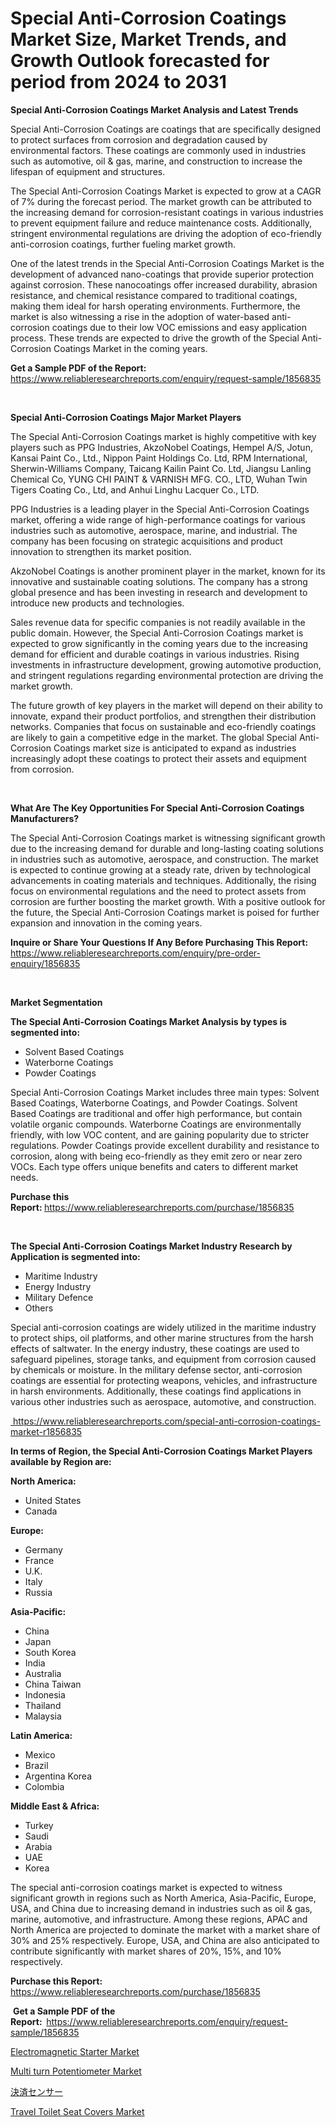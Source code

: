 <p><h1>Special Anti-Corrosion Coatings Market Size, Market Trends, and Growth Outlook forecasted for period from 2024 to 2031</h1></p><p><strong>Special Anti-Corrosion Coatings Market Analysis and Latest Trends</strong></p>
<p><p>Special Anti-Corrosion Coatings are coatings that are specifically designed to protect surfaces from corrosion and degradation caused by environmental factors. These coatings are commonly used in industries such as automotive, oil & gas, marine, and construction to increase the lifespan of equipment and structures.</p><p>The Special Anti-Corrosion Coatings Market is expected to grow at a CAGR of 7% during the forecast period. The market growth can be attributed to the increasing demand for corrosion-resistant coatings in various industries to prevent equipment failure and reduce maintenance costs. Additionally, stringent environmental regulations are driving the adoption of eco-friendly anti-corrosion coatings, further fueling market growth.</p><p>One of the latest trends in the Special Anti-Corrosion Coatings Market is the development of advanced nano-coatings that provide superior protection against corrosion. These nanocoatings offer increased durability, abrasion resistance, and chemical resistance compared to traditional coatings, making them ideal for harsh operating environments. Furthermore, the market is also witnessing a rise in the adoption of water-based anti-corrosion coatings due to their low VOC emissions and easy application process. These trends are expected to drive the growth of the Special Anti-Corrosion Coatings Market in the coming years.</p></p>
<p><strong>Get a Sample PDF of the Report:&nbsp;</strong> <a href="https://www.reliableresearchreports.com/enquiry/request-sample/1856835">https://www.reliableresearchreports.com/enquiry/request-sample/1856835</a></p>
<p>&nbsp;</p>
<p><strong>Special Anti-Corrosion Coatings Major Market Players</strong></p>
<p><p>The Special Anti-Corrosion Coatings market is highly competitive with key players such as PPG Industries, AkzoNobel Coatings, Hempel A/S, Jotun, Kansai Paint Co., Ltd., Nippon Paint Holdings Co. Ltd, RPM International, Sherwin-Williams Company, Taicang Kailin Paint Co. Ltd, Jiangsu Lanling Chemical Co, YUNG CHI PAINT & VARNISH MFG. CO., LTD, Wuhan Twin Tigers Coating Co., Ltd, and Anhui Linghu Lacquer Co., LTD.</p><p>PPG Industries is a leading player in the Special Anti-Corrosion Coatings market, offering a wide range of high-performance coatings for various industries such as automotive, aerospace, marine, and industrial. The company has been focusing on strategic acquisitions and product innovation to strengthen its market position.</p><p>AkzoNobel Coatings is another prominent player in the market, known for its innovative and sustainable coating solutions. The company has a strong global presence and has been investing in research and development to introduce new products and technologies.</p><p>Sales revenue data for specific companies is not readily available in the public domain. However, the Special Anti-Corrosion Coatings market is expected to grow significantly in the coming years due to the increasing demand for efficient and durable coatings in various industries. Rising investments in infrastructure development, growing automotive production, and stringent regulations regarding environmental protection are driving the market growth.</p><p>The future growth of key players in the market will depend on their ability to innovate, expand their product portfolios, and strengthen their distribution networks. Companies that focus on sustainable and eco-friendly coatings are likely to gain a competitive edge in the market. The global Special Anti-Corrosion Coatings market size is anticipated to expand as industries increasingly adopt these coatings to protect their assets and equipment from corrosion.</p></p>
<p>&nbsp;</p>
<p><strong>What Are The Key Opportunities For Special Anti-Corrosion Coatings Manufacturers?</strong></p>
<p><p>The Special Anti-Corrosion Coatings market is witnessing significant growth due to the increasing demand for durable and long-lasting coating solutions in industries such as automotive, aerospace, and construction. The market is expected to continue growing at a steady rate, driven by technological advancements in coating materials and techniques. Additionally, the rising focus on environmental regulations and the need to protect assets from corrosion are further boosting the market growth. With a positive outlook for the future, the Special Anti-Corrosion Coatings market is poised for further expansion and innovation in the coming years.</p></p>
<p><strong>Inquire or Share Your Questions If Any Before Purchasing This Report:</strong> <a href="https://www.reliableresearchreports.com/enquiry/pre-order-enquiry/1856835">https://www.reliableresearchreports.com/enquiry/pre-order-enquiry/1856835</a></p>
<p>&nbsp;</p>
<p><strong>Market Segmentation</strong></p>
<p><strong>The Special Anti-Corrosion Coatings Market Analysis by types is segmented into:</strong></p>
<p><ul><li>Solvent Based Coatings</li><li>Waterborne Coatings</li><li>Powder Coatings</li></ul></p>
<p><p>Special Anti-Corrosion Coatings Market includes three main types: Solvent Based Coatings, Waterborne Coatings, and Powder Coatings. Solvent Based Coatings are traditional and offer high performance, but contain volatile organic compounds. Waterborne Coatings are environmentally friendly, with low VOC content, and are gaining popularity due to stricter regulations. Powder Coatings provide excellent durability and resistance to corrosion, along with being eco-friendly as they emit zero or near zero VOCs. Each type offers unique benefits and caters to different market needs.</p></p>
<p><strong>Purchase this Report:&nbsp;</strong><a href="https://www.reliableresearchreports.com/purchase/1856835">https://www.reliableresearchreports.com/purchase/1856835</a></p>
<p>&nbsp;</p>
<p><strong>The Special Anti-Corrosion Coatings Market Industry Research by Application is segmented into:</strong></p>
<p><ul><li>Maritime Industry</li><li>Energy Industry</li><li>Military Defence</li><li>Others</li></ul></p>
<p><p>Special anti-corrosion coatings are widely utilized in the maritime industry to protect ships, oil platforms, and other marine structures from the harsh effects of saltwater. In the energy industry, these coatings are used to safeguard pipelines, storage tanks, and equipment from corrosion caused by chemicals or moisture. In the military defense sector, anti-corrosion coatings are essential for protecting weapons, vehicles, and infrastructure in harsh environments. Additionally, these coatings find applications in various other industries such as aerospace, automotive, and construction.</p></p>
<p><a href="https://www.reliableresearchreports.com/special-anti-corrosion-coatings-market-r1856835">&nbsp;https://www.reliableresearchreports.com/special-anti-corrosion-coatings-market-r1856835</a></p>
<p><strong>In terms of Region, the Special Anti-Corrosion Coatings Market Players available by Region are:</strong></p>
<p>
    <p> <strong> North America: </strong>
        <ul>
            <li>United States</li>
            <li>Canada</li>
        </ul>
        </p> 
    <p> <strong> Europe: </strong>
        <ul>
            <li>Germany</li>
            <li>France</li>
            <li>U.K.</li>
            <li>Italy</li>
            <li>Russia</li>
        </ul>
        </p> 
    <p> <strong> Asia-Pacific: </strong>
        <ul>
            <li>China</li>
            <li>Japan</li>
            <li>South Korea</li>
            <li>India</li>
            <li>Australia</li>
            <li>China Taiwan</li>
            <li>Indonesia</li>
            <li>Thailand</li>
            <li>Malaysia</li>
        </ul>
        </p> 
    <p> <strong> Latin America: </strong>
        <ul>
            <li>Mexico</li>
            <li>Brazil</li>
            <li>Argentina Korea</li>
            <li>Colombia</li>
        </ul>
        </p> 
    <p> <strong> Middle East & Africa: </strong>
        <ul>
            <li>Turkey</li>
            <li>Saudi</li>
            <li>Arabia</li>
            <li>UAE</li>
            <li>Korea</li>
        </ul>
    </p>
    </p>
<p><p>The special anti-corrosion coatings market is expected to witness significant growth in regions such as North America, Asia-Pacific, Europe, USA, and China due to increasing demand in industries such as oil & gas, marine, automotive, and infrastructure. Among these regions, APAC and North America are projected to dominate the market with a market share of 30% and 25% respectively. Europe, USA, and China are also anticipated to contribute significantly with market shares of 20%, 15%, and 10% respectively.</p></p>
<p><strong>Purchase this Report: </strong><a href="https://www.reliableresearchreports.com/purchase/1856835">https://www.reliableresearchreports.com/purchase/1856835</a></p>
<p>&nbsp;<strong>Get a Sample PDF of the Report:&nbsp;&nbsp;</strong><a href="https://www.reliableresearchreports.com/enquiry/request-sample/1856835">https://www.reliableresearchreports.com/enquiry/request-sample/1856835</a></p>
<p><strong></strong></p>
<p><p><a href="https://www.linkedin.com/pulse/electromagnetic-starter-market-analysis-its-cagr-segmentation-1zcsf">Electromagnetic Starter Market</a></p><p><a href="https://www.linkedin.com/pulse/multi-turn-potentiometer-market-insight-trends-growth-forecasted-nadmf">Multi turn Potentiometer Market</a></p><p><a href="https://github.com/Fatimaklein1/Market-Research-Report-List-1/blob/main/502772865332.md">決済センサー</a></p><p><a href="https://issuu.com/reportprime-2/docs/travel-toilet-seat-covers-market-size-2030.pptx">Travel Toilet Seat Covers Market</a></p></p>